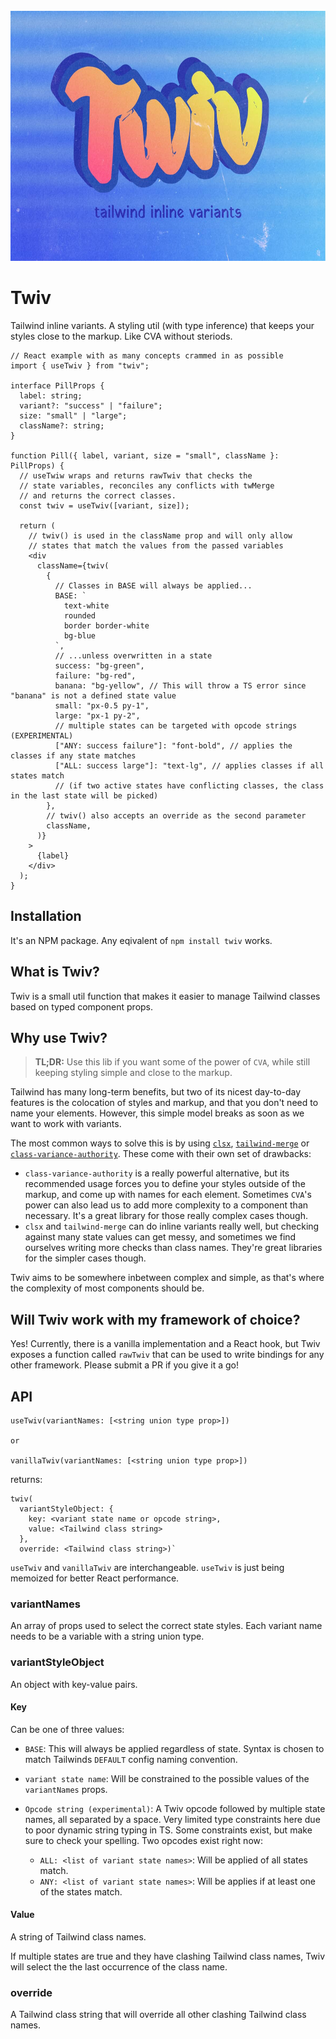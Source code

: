 <div align="center">
    <br />
    <a href="https://github.com/mrtamagotchi/twiv">
        <img src="./assets/logo-small.jpg" alt="twiv" height="400px" />
    </a>
</div>

# Twiv

Tailwind inline variants. A styling util (with type inference) that keeps your styles close to the markup. Like CVA without steriods.

```tsx
// React example with as many concepts crammed in as possible
import { useTwiv } from "twiv";

interface PillProps {
  label: string;
  variant?: "success" | "failure";
  size: "small" | "large";
  className?: string;
}

function Pill({ label, variant, size = "small", className }: PillProps) {
  // useTwiw wraps and returns rawTwiv that checks the
  // state variables, reconciles any conflicts with twMerge
  // and returns the correct classes.
  const twiv = useTwiv([variant, size]);

  return (
    // twiv() is used in the className prop and will only allow
    // states that match the values from the passed variables
    <div
      className={twiv(
        {
          // Classes in BASE will always be applied...
          BASE: `
            text-white
            rounded
            border border-white
            bg-blue
          `,
          // ...unless overwritten in a state
          success: "bg-green",
          failure: "bg-red",
          banana: "bg-yellow", // This will throw a TS error since "banana" is not a defined state value
          small: "px-0.5 py-1",
          large: "px-1 py-2",
          // multiple states can be targeted with opcode strings (EXPERIMENTAL)
          ["ANY: success failure"]: "font-bold", // applies the classes if any state matches
          ["ALL: success large"]: "text-lg", // applies classes if all states match
          // (if two active states have conflicting classes, the class in the last state will be picked)
        },
        // twiv() also accepts an override as the second parameter
        className,
      )}
    >
      {label}
    </div>
  );
}
```

## Installation

It's an NPM package. Any eqivalent of `npm install twiv` works.

## What is Twiv?

Twiv is a small util function that makes it easier to manage Tailwind classes based on typed component props.

## Why use Twiv?

> **TL;DR:**
> Use this lib if you want some of the power of `CVA`, while still keeping styling simple and close to the markup.

Tailwind has many long-term benefits, but two of its nicest day-to-day features is the colocation of styles and markup, and that you don't need to name your elements. However, this simple model breaks as soon as we want to work with variants.

The most common ways to solve this is by using [`clsx`](https://github.com/lukeed/clsx), [`tailwind-merge`](https://github.com/dcastil/tailwind-merge) or [`class-variance-authority`](https://cva.style/docs). These come with their own set of drawbacks:

- `class-variance-authority` is a really powerful alternative, but its recommended usage forces you to define your styles outside of the markup, and come up with names for each element. Sometimes `CVA`'s power can also lead us to add more complexity to a component than necessary. It's a great library for those really complex cases though.
- `clsx` and `tailwind-merge` can do inline variants really well, but checking against many state values can get messy, and sometimes we find ourselves writing more checks than class names. They're great libraries for the simpler cases though.

Twiv aims to be somewhere inbetween complex and simple, as that's where the complexity of most components should be.

## Will Twiv work with my framework of choice?

Yes! Currently, there is a vanilla implementation and a React hook, but Twiv exposes a function called `rawTwiv` that can be used to write bindings for any other framework. Please submit a PR if you give it a go!

## API

```
useTwiv(variantNames: [<string union type prop>])

or

vanillaTwiv(variantNames: [<string union type prop>])
```

returns:

```
twiv(
  variantStyleObject: {
    key: <variant state name or opcode string>,
    value: <Tailwind class string>
  },
  override: <Tailwind class string>)`
```

`useTwiv` and `vanillaTwiv` are interchangeable. `useTwiv` is just being memoized for better React performance.

### variantNames

An array of props used to select the correct state styles. Each variant name needs to be a variable with a string union type.

### variantStyleObject

An object with key-value pairs.

#### Key

Can be one of three values:

- `BASE`: This will always be applied regardless of state. Syntax is chosen to match Tailwinds `DEFAULT` config naming convention.

- `variant state name`: Will be constrained to the possible values of the `variantNames` props.

- `Opcode string (experimental)`: A Twiv opcode followed by multiple state names, all separated by a space. Very limited type constraints here due to poor dynamic string typing in TS. Some constraints exist, but make sure to check your spelling. Two opcodes exist right now:
  - `ALL: <list of variant state names>`: Will be applied of all states match.
  - `ANY: <list of variant state names>`: Will be applies if at least one of the states match.

#### Value

A string of Tailwind class names.

If multiple states are true and they have clashing Tailwind class names, Twiv will select the the last occurrence of the class name.

### override

A Tailwind class string that will override all other clashing Tailwind class names.
